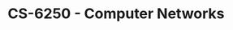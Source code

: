 ---
layout: course
title: CS-6250 - Computer Networks
aliases: CN
course_id: CS-6250
permalink: /CS-6250/
avg_difficulty: 2.42
avg_rating: 3.52
avg_workload: 9.03
type: course_page
---